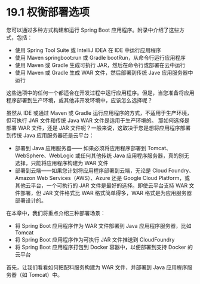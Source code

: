 # 19.1 权衡部署选项

您可以通过多种方式构建和运行 Spring Boot 应用程序。附录中介绍了这些方式，包括：

* 使用 Spring Tool Suite 或 IntelliJ IDEA 在 IDE 中运行应用程序
* 使用 Maven springboot:run 或 Gradle bootRun，从命令行运行应用程序
* 使用 Maven 或 Gradle 生成可执行 JAR，然后在命令行或部署在云中运行
* 使用 Maven 或 Gradle 生成 WAR 文件，然后部署到传统 Jave 应用服务器中运行

这些选项中的任何一个都适合在开发过程中运行应用程序。但是，当您准备将应用程序部署到生产环境，或其他非开发环境中，应该怎么选择呢？

虽然从 IDE 或通过 Maven 或 Gradle 运行应用程序的方式，不适用于生产环境，但可执行 JAR 文件和传统 Java WAR 文件是适用于生产环境的。
那如何选择是部署 WAR 文件，还是 JAR 文件呢？一般来说，这取决于您是想将应用程序部署到传统 Java 应用服务器还是云平台：

* 部署到 Java 应用服务器—— 如果必须将应用程序部署到 Tomcat、WebSphere、WebLogic 或任何其他传统 Java 应用程序服务器，真的别无选择，只能将应用程序构建为 WAR 文件
* 部署到云端——如果您计划将应用程序部署到云端，无论是 Cloud Foundry、Amazon Web Services（AWS）、Azure 还是 Google Cloud Platform，或其他云平台，一个可执行的 JAR 文件是最好的选择。即使云平台支持 WAR 文件部署，但 JAR 文件格式比 WAR 格式简单得多，WAR 格式是为应用服务器部署设计的。


在本章中，我们将重点介绍三种部署场景：
* 将 Spring Boot 应用程序作为 WAR 文件部署到 Java 应用程序服务器，比如 Tomcat
* 将 Spring Boot 应用程序作为可执行 JAR 文件推送到 CloudFoundry
* 将 Spring Boot 应用程序打包到 Docker 容器中，以便部署到支持 Docker 的云平台

首先，让我们看看如何把配料服务构建为 WAR 文件，并部署到 Java 应用程序服务器（如 Tomcat）中。